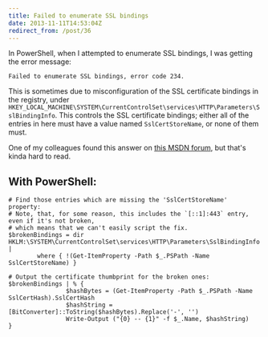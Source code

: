 ```yaml
---
title: Failed to enumerate SSL bindings
date: 2013-11-11T14:53:04Z
redirect_from: /post/36
---
```

In PowerShell, when I attempted to enumerate SSL bindings, I was getting the
error message:

    Failed to enumerate SSL bindings, error code 234.

This is sometimes due to misconfiguration of the SSL certificate bindings in
the registry, under
`HKEY_LOCAL_MACHINE\SYSTEM\CurrentControlSet\services\HTTP\Parameters\SslBindingInfo`.
This controls the SSL certificate bindings; either all of the entries in here
must have a value named `SslCertStoreName`, or none of them must.

One of my colleagues found this answer on [this MSDN forum](http://social.technet.microsoft.com/Forums/windowsserver/en-US/87b1252d-a6a0-4251-bbb6-38e104a8c07a/enumerating-iissslbindings-gives-failure-on-one-machine-works-on-another?forum=winserverpowershell#0425cd3a-0da0-45df-960f-a614bf30aae1), but that's kinda hard to read.

With PowerShell:
--

    # Find those entries which are missing the 'SslCertStoreName' property:    
    # Note, that, for some reason, this includes the `[::1]:443` entry, even if it's not broken,
    # which means that we can't easily script the fix.
    $brokenBindings = dir HKLM:\SYSTEM\CurrentControlSet\services\HTTP\Parameters\SslBindingInfo | 
            where { !(Get-ItemProperty -Path $_.PSPath -Name SslCertStoreName) }

    # Output the certificate thumbprint for the broken ones:
    $brokenBindings | % {
                    $hashBytes = (Get-ItemProperty -Path $_.PSPath -Name SslCertHash).SslCertHash
                    $hashString = [BitConverter]::ToString($hashBytes).Replace('-', '')
                    Write-Output ("{0} -- {1}" -f $_.Name, $hashString)
    }
